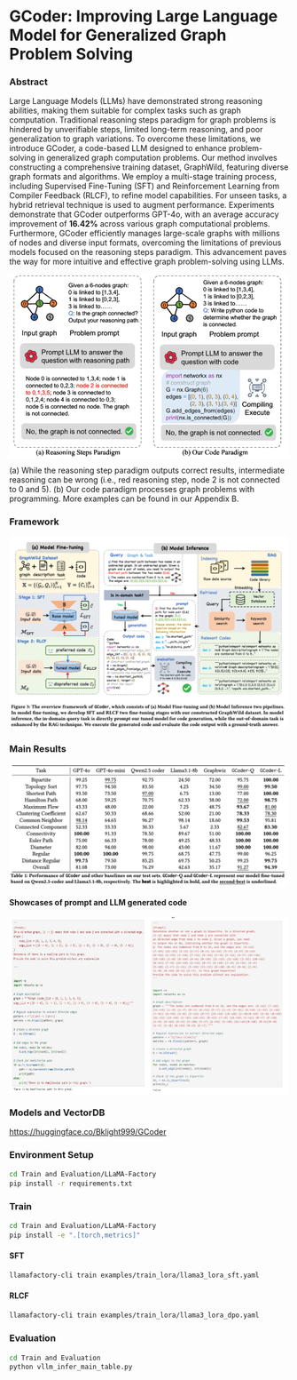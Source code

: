 # GCoder: Improving Large Language Model for Generalized Graph Problem Solving
### Abstract
Large Language Models (LLMs) have demonstrated strong reasoning abilities, making them suitable for complex tasks such as graph computation. Traditional reasoning steps paradigm for graph problems is hindered by unverifiable steps, limited long-term reasoning, and poor generalization to graph variations. To overcome these limitations, we introduce GCoder, a code-based LLM designed to enhance problem-solving in generalized graph computation problems. Our method involves constructing a comprehensive training dataset, GraphWild, featuring diverse graph formats and algorithms. We employ a multi-stage training process, including Supervised Fine-Tuning (SFT) and Reinforcement Learning from Compiler Feedback (RLCF), to refine model capabilities. For unseen tasks, a hybrid retrieval technique is used to augment performance. Experiments demonstrate that GCoder outperforms GPT-4o, with an average accuracy improvement of **16.42\%** across various graph computational problems. Furthermore, GCoder efficiently manages large-scale graphs with millions of nodes and diverse input formats, overcoming the limitations of previous models focused on the reasoning steps paradigm. This advancement paves the way for more intuitive and effective graph problem-solving using LLMs.

<p align="center">
<img src="./figures/intro_demo.png" alt="" align=center / width="800px">
</p>

(a) While the reasoning step paradigm outputs correct results, intermediate reasoning can be wrong (i.e., red reasoning step, node 2 is not connected to 0 and 5). (b) Our code paradigm processes graph problems with programming. More examples can be found in our Appendix B.


### Framework

<p align="center">
<img src="./figures/framework.png" alt="" align=center / width="800px">
</p>

### Main Results

<p align="center">
<img src="./figures/main_results.png" alt="" align=center / width="800px">
</p>


#### Showcases of prompt and LLM generated code
<div style="display: flex; justify-content: space-between;">
  <img src="./figures/showcase1.png" alt="Image 1" style="width: 50%;">
  <img src="./figures/showcase2.png" alt="Image 2" style="width: 50%;">
</div>

### Models and VectorDB
https://huggingface.co/Bklight999/GCoder

### Environment Setup
```bash
cd Train and Evaluation/LLaMA-Factory
pip install -r requirements.txt
```


### Train
```bash
cd Train and Evaluation/LLaMA-Factory
pip install -e ".[torch,metrics]"
```

#### SFT
```bash
llamafactory-cli train examples/train_lora/llama3_lora_sft.yaml
```

#### RLCF
```bash
llamafactory-cli train examples/train_lora/llama3_lora_dpo.yaml
```


### Evaluation
```bash
cd Train and Evaluation
python vllm_infer_main_table.py
```



